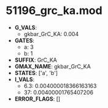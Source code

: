 # 51196_grc_ka.mod

- **G_VALS**:
  - gkbar_GrC_KA: 0.004
- **GATES**:
  - a: 3
  - b: 1
- **SUFFIX**: GrC_KA
- **GMAX_NAME**: gkbar_GrC_KA
- **STATES**: ['a', 'b']
- **I_VALS**:
  - 6.3: 0.004000018366163163
  - 37: 0.00400001765407206
- **ERROR_FLAGS**: []
